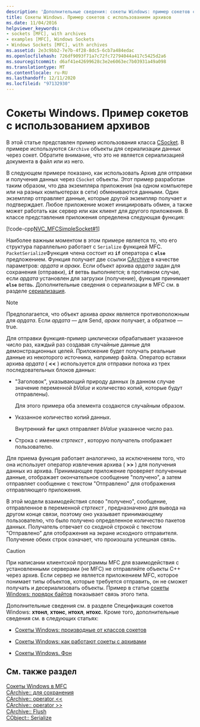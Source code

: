```yaml
---
description: 'Дополнительные сведения: сокеты Windows: пример сокетов с использованием архивов'
title: Сокеты Windows. Пример сокетов с использованием архивов
ms.date: 11/04/2016
helpviewer_keywords:
- sockets [MFC], with archives
- examples [MFC], Windows Sockets
- Windows Sockets [MFC], with archives
ms.assetid: 2e3c9bb2-7e7b-4f28-8dc5-6cb7a484edac
ms.openlocfilehash: 726df9093f71a7c72fc72794044a417c5425d2a6
ms.sourcegitcommit: d6af41e42699628c3e2e6063ec7b03931a49a098
ms.translationtype: MT
ms.contentlocale: ru-RU
ms.lasthandoff: 12/11/2020
ms.locfileid: "97132930"
---
```

# <a name="windows-sockets-example-of-sockets-using-archives"></a>Сокеты Windows. Пример сокетов с использованием архивов

В этой статье представлен пример использования класса [CSocket](../mfc/reference/csocket-class.md). В примере используются `CArchive` объекты для сериализации данных через сокет. Обратите внимание, что это не является сериализацией документа в файл или из него.

В следующем примере показано, как использовать Архив для отправки и получения данных через `CSocket` объекты. Этот пример разработан таким образом, что два экземпляра приложения (на одном компьютере или на разных компьютерах в сети) обмениваются данными. Один экземпляр отправляет данные, которые другой экземпляр получает и подтверждает. Любое приложение может инициировать обмен, а также может работать как сервер или как клиент для другого приложения. В классе представления приложения определена следующая функция:

[!code-cpp[NVC_MFCSimpleSocket#1](../mfc/codesnippet/cpp/windows-sockets-example-of-sockets-using-archives_1.cpp)]

Наиболее важным моментом в этом примере является то, что его структура параллельно работает с `Serialize` функцией MFC. `PacketSerialize`Функция члена состоит из **`if`** оператора с **`else`** предложением. Функция получает две ссылки [CArchive](../mfc/reference/carchive-class.md) в качестве параметров: *ардата* и *аракк*. Если объект архива *ардата* задан для сохранения (отправки), **`if`** ветвь выполняется; в противном случае, если *ардата* установлен для загрузки (получение), функция принимает **`else`** ветвь. Дополнительные сведения о сериализации в MFC см. в разделе [сериализация](../mfc/how-to-make-a-type-safe-collection.md).

> [!NOTE]
> Предполагается, что объект архива *аракк* является противоположным для *ардата*. Если *ардата* — для Send, *аракк* получает, а обратное — true.

Для отправки функция-пример циклически обрабатывает указанное число раз, каждый раз создавая случайные данные для демонстрационных целей. Приложение будет получать реальные данные из некоторого источника, например файла. Оператор вставки архива *ардата* ( **<<** ) используется для отправки потока из трех последовательных блоков данных:

- "Заголовок", указывающий природу данных (в данном случае значение переменной *bValue* и количество копий, которые будут отправлены).

   Для этого примера оба элемента создаются случайным образом.

- Указанное количество копий данных.

   Внутренний **`for`** цикл отправляет *bValue* указанное число раз.

- Строка с именем *стртекст* , которую получатель отображает пользователю.

Для приема функция работает аналогично, за исключением того, что она использует оператор извлечения архива ( **>>** ) для получения данных из архива. Принимающее приложение проверяет полученные данные, отображает окончательное сообщение "получено", а затем отправляет сообщение с текстом "Отправлено" для отображения отправляющего приложения.

В этой модели взаимодействия слово "получено", сообщение, отправленное в переменной *стртекст* , предназначено для вывода на другом конце связи, поэтому оно указывает принимающему пользователю, что было получено определенное количество пакетов данных. Получатель отвечает со сходной строкой с текстом "Отправлено" для отображения на экране исходного отправителя. Получение обеих строк означает, что произошла успешная связь.

> [!CAUTION]
> При написании клиентской программы MFC для взаимодействия с установленными серверами (не MFC) не отправляйте объекты C++ через архив. Если сервер не является приложением MFC, которое понимает типы объектов, которые требуется отправить, он не сможет получать и десериализовать объекты. Пример в статье [сокеты Windows: порядок байтов](../mfc/windows-sockets-byte-ordering.md) показывает связь этого типа.

Дополнительные сведения см. в разделе Спецификация сокетов Windows: **хтонл**, **хтонс**, **нтохл**, **нтохс**. Кроме того, дополнительные сведения см. в следующих статьях:

- [Сокеты Windows: производные от классов сокетов](../mfc/windows-sockets-deriving-from-socket-classes.md)

- [Сокеты Windows: как работают сокеты с архивами](../mfc/windows-sockets-how-sockets-with-archives-work.md)

- [Сокеты Windows. Фон](../mfc/windows-sockets-background.md)

## <a name="see-also"></a>См. также раздел

[Сокеты Windows в MFC](../mfc/windows-sockets-in-mfc.md)<br/>
[CArchive:: для сохранения](../mfc/reference/carchive-class.md#isstoring)<br/>
[CArchive:: operator <<](../mfc/reference/carchive-class.md#operator_lt_lt)<br/>
[CArchive:: operator >>](../mfc/reference/carchive-class.md#operator_lt_lt)<br/>
[CArchive:: Flush](../mfc/reference/carchive-class.md#flush)<br/>
[CObject:: Serialize](../mfc/reference/cobject-class.md#serialize)
